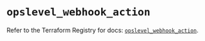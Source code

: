 # `opslevel_webhook_action`

Refer to the Terraform Registry for docs: [`opslevel_webhook_action`](https://registry.terraform.io/providers/opslevel/opslevel/1.6.3/docs/resources/webhook_action).
